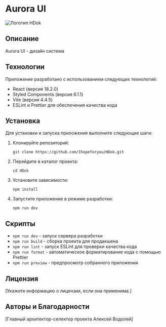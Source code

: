  # Aurora UI
 ![Логотип HDok](https://github.com/Ihopeforyou/HDok/blob/main/src/assets/hdok.png)

## Описание

Aurora UI - дизайн система

## Технологии

Приложение разработано с использованием следующих технологий:

- React (версия 18.2.0)
- Styled Components (версия 6.1.1)
- Vite (версия 4.4.5)
- ESLint и Prettier для обеспечения качества кода

## Установка

Для установки и запуска приложения выполните следующие шаги:

1. Клонируйте репозиторий:

   ```
   git clone https://github.com/Ihopeforyou/HDok.git
   ```

2. Перейдите в каталог проекта:

   ```
   cd HDok
   ```

3. Установите зависимости:

   ```
   npm install
   ```

4. Запустите приложение в режиме разработки:

   ```
   npm run dev
   ```


## Скрипты

- `npm run dev` - запуск сервера разработки
- `npm run build` - сборка проекта для продакшена
- `npm run lint` - запуск ESLint для проверки качества кода
- `npm run format` - автоматическое форматирование кода с помощью Prettier
- `npm run preview` - предпросмотр собранного приложения

## Лицензия

[Укажите информацию о лицензии, если она применима.]

## Авторы и Благодарности

[Главный архитектор-селектор проекта Алексей Водолей]
